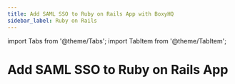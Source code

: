 ```yaml
---
title: Add SAML SSO to Ruby on Rails App with BoxyHQ
sidebar_label: Ruby on Rails
---
```


import Tabs from '@theme/Tabs';
import TabItem from '@theme/TabItem';

# Add SAML SSO to Ruby on Rails App
